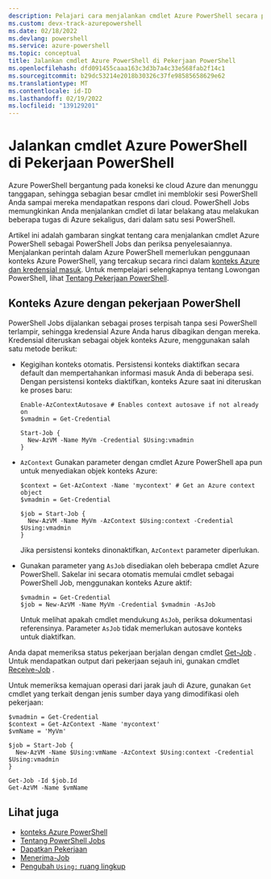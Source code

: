 ```yaml
---
description: Pelajari cara menjalankan cmdlet Azure PowerShell secara paralel atau sebagai tugas latar belakang, menggunakan -AsJob dan Start-Job.
ms.custom: devx-track-azurepowershell
ms.date: 02/18/2022
ms.devlang: powershell
ms.service: azure-powershell
ms.topic: conceptual
title: Jalankan cmdlet Azure PowerShell di Pekerjaan PowerShell
ms.openlocfilehash: dfd091455caaa163c3d3b7a4c33e568fab2f14c1
ms.sourcegitcommit: b29dc53214e2018b30326c37fe98585658629e62
ms.translationtype: MT
ms.contentlocale: id-ID
ms.lasthandoff: 02/19/2022
ms.locfileid: "139129201"
---
```

# <a name="run-azure-powershell-cmdlets-in-powershell-jobs"></a>Jalankan cmdlet Azure PowerShell di Pekerjaan PowerShell

Azure PowerShell bergantung pada koneksi ke cloud Azure dan menunggu tanggapan, sehingga sebagian besar cmdlet ini memblokir sesi PowerShell Anda sampai mereka mendapatkan respons dari cloud. PowerShell Jobs memungkinkan Anda menjalankan cmdlet di latar belakang atau melakukan beberapa tugas di Azure sekaligus, dari dalam satu sesi PowerShell.

Artikel ini adalah gambaran singkat tentang cara menjalankan cmdlet Azure PowerShell sebagai PowerShell Jobs dan periksa penyelesaiannya. Menjalankan perintah dalam Azure PowerShell memerlukan penggunaan konteks Azure PowerShell, yang tercakup secara rinci dalam [konteks Azure dan kredensial masuk](context-persistence.md). Untuk mempelajari selengkapnya tentang Lowongan PowerShell, lihat [Tentang Pekerjaan PowerShell](/powershell/module/microsoft.powershell.core/about/about_jobs).

## <a name="azure-contexts-with-powershell-jobs"></a>Konteks Azure dengan pekerjaan PowerShell

PowerShell Jobs dijalankan sebagai proses terpisah tanpa sesi PowerShell terlampir, sehingga kredensial Azure Anda harus dibagikan dengan mereka. Kredensial diteruskan sebagai objek konteks Azure, menggunakan salah satu metode berikut:

- Kegigihan konteks otomatis. Persistensi konteks diaktifkan secara default dan mempertahankan informasi masuk Anda di beberapa sesi. Dengan persistensi konteks diaktifkan, konteks Azure saat ini diteruskan ke proses baru:

  ```azurepowershell-interactive
  Enable-AzContextAutosave # Enables context autosave if not already on
  $vmadmin = Get-Credential

  Start-Job {
    New-AzVM -Name MyVm -Credential $Using:vmadmin
  }
  ```

- `AzContext` Gunakan parameter dengan cmdlet Azure PowerShell apa pun untuk menyediakan objek konteks Azure:

  ```azurepowershell-interactive
  $context = Get-AzContext -Name 'mycontext' # Get an Azure context object
  $vmadmin = Get-Credential

  $job = Start-Job {
    New-AzVM -Name MyVm -AzContext $Using:context -Credential $Using:vmadmin
  }
  ```

  Jika persistensi konteks dinonaktifkan, `AzContext` parameter diperlukan.

- Gunakan parameter yang `AsJob` disediakan oleh beberapa cmdlet Azure PowerShell. Sakelar ini secara otomatis memulai cmdlet sebagai PowerShell Job, menggunakan konteks Azure aktif:

  ```azurepowershell-interactive
  $vmadmin = Get-Credential
  $job = New-AzVM -Name MyVm -Credential $vmadmin -AsJob
  ```

  Untuk melihat apakah cmdlet mendukung `AsJob`, periksa dokumentasi referensinya. Parameter `AsJob` tidak memerlukan autosave konteks untuk diaktifkan.

Anda dapat memeriksa status pekerjaan berjalan dengan cmdlet [Get-Job](/powershell/module/microsoft.powershell.core/get-job) . Untuk mendapatkan output dari pekerjaan sejauh ini, gunakan cmdlet [Receive-Job](/powershell/module/microsoft.powershell.core/receive-job) .

Untuk memeriksa kemajuan operasi dari jarak jauh di Azure, gunakan `Get` cmdlet yang terkait dengan jenis sumber daya yang dimodifikasi oleh pekerjaan:

```azurepowershell-interactive
$vmadmin = Get-Credential
$context = Get-AzContext -Name 'mycontext'
$vmName = 'MyVm'

$job = Start-Job {
  New-AzVM -Name $Using:vmName -AzContext $Using:context -Credential $Using:vmadmin
}

Get-Job -Id $job.Id
Get-AzVM -Name $vmName
```

## <a name="see-also"></a>Lihat juga

- [konteks Azure PowerShell](context-persistence.md)
- [Tentang PowerShell Jobs](/powershell/module/microsoft.powershell.core/about/about_jobs)
- [Dapatkan Pekerjaan](/powershell/module/microsoft.powershell.core/get-job)
- [Menerima-Job](/powershell/module/microsoft.powershell.core/receive-job)
- [Pengubah `Using:` ruang lingkup](/powershell/module/microsoft.powershell.core/about/about_scopes#the-using-scope-modifier)

